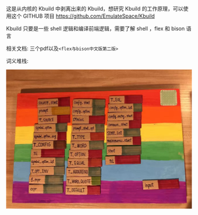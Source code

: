 
这是从内核的 Kbuild 中剥离出来的 Kbuild，想研究 Kbuild 的工作原理，可以使用这个 GITHUB 项目 https://github.com/EmulateSpace/Kbuild

Kbuild 只要是一些 shell 逻辑和编译前端逻辑，需要了解 shell ，flex 和 bison 语言

相关文档: 三个pdf以及`<flex与bison中文版第二版>`

词义堆栈:

![2020-02-14-18-06-40.png](./images/2020-02-14-18-06-40.png)